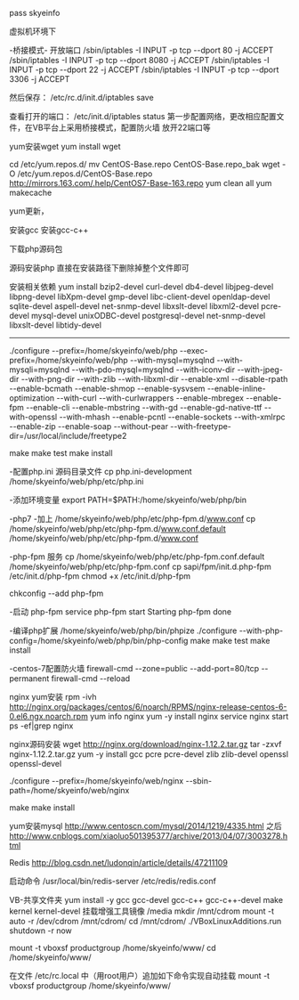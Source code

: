 pass 
skyeinfo

虚拟机环境下

-桥接模式-
开放端口
/sbin/iptables -I INPUT -p tcp --dport 80 -j ACCEPT
/sbin/iptables -I INPUT -p tcp --dport 8080 -j ACCEPT
/sbin/iptables -I INPUT -p tcp --dport 22 -j ACCEPT
/sbin/iptables -I INPUT -p tcp --dport 3306 -j ACCEPT

然后保存：
/etc/rc.d/init.d/iptables save
 
查看打开的端口：
/etc/init.d/iptables status
第一步配置网络，更改相应配置文件，在VB平台上采用桥接模式，配置防火墙 放开22端口等

yum安装wget
yum install wget

cd /etc/yum.repos.d/
mv CentOS-Base.repo CentOS-Base.repo_bak
wget -O /etc/yum.repos.d/CentOS-Base.repo http://mirrors.163.com/.help/CentOS7-Base-163.repo
yum clean all
yum makecache

yum更新，

安装gcc
安装gcc-c++

下载php源码包

源码安装php
直接在安装路径下删除掉整个文件即可

安装相关依赖
yum install bzip2-devel curl-devel db4-devel libjpeg-devel libpng-devel libXpm-devel gmp-devel libc-client-devel openldap-devel sqlite-devel aspell-devel net-snmp-devel libxslt-devel libxml2-devel pcre-devel  mysql-devel unixODBC-devel postgresql-devel net-snmp-devel libxslt-devel libtidy-devel

------

./configure --prefix=/home/skyeinfo/web/php --exec-prefix=/home/skyeinfo/web/php --with-mysql=mysqlnd --with-mysqli=mysqlnd --with-pdo-mysql=mysqlnd --with-iconv-dir --with-jpeg-dir --with-png-dir --with-zlib --with-libxml-dir --enable-xml --disable-rpath --enable-bcmath --enable-shmop --enable-sysvsem --enable-inline-optimization --with-curl --with-curlwrappers --enable-mbregex --enable-fpm --enable-cli --enable-mbstring --with-gd --enable-gd-native-ttf --with-openssl --with-mhash --enable-pcntl --enable-sockets --with-xmlrpc --enable-zip --enable-soap --without-pear --with-freetype-dir=/usr/local/include/freetype2

make 
make test
make install

-配置php.ini 源码目录文件
cp php.ini-development /home/skyeinfo/web/php/etc/php.ini

-添加环境变量
export PATH=$PATH:/home/skyeinfo/web/php/bin

-php7
-加上
/home/skyeinfo/web/php/etc/php-fpm.d/www.conf
cp /home/skyeinfo/web/php/etc/php-fpm.d/www.conf.default /home/skyeinfo/web/php/etc/php-fpm.d/www.conf

-php-fpm 服务
cp /home/skyeinfo/web/php/etc/php-fpm.conf.default /home/skyeinfo/web/php/etc/php-fpm.conf
cp sapi/fpm/init.d.php-fpm /etc/init.d/php-fpm
chmod +x /etc/init.d/php-fpm

chkconfig --add php-fpm

-启动 php-fpm
service php-fpm start
Starting php-fpm  done

-编译php扩展
/home/skyeinfo/web/php/bin/phpize
./configure --with-php-config=/home/skyeinfo/web/php/bin/php-config
make
make test
make install

-centos-7配置防火墙
firewall-cmd --zone=public --add-port=80/tcp --permanent
firewall-cmd --reload


nginx yum安装
rpm -ivh http://nginx.org/packages/centos/6/noarch/RPMS/nginx-release-centos-6-0.el6.ngx.noarch.rpm
yum info nginx
yum -y install nginx
service nginx start
ps -ef|grep nginx

nginx源码安装
wget http://nginx.org/download/nginx-1.12.2.tar.gz
tar -zxvf nginx-1.12.2.tar.gz
yum -y install gcc pcre pcre-devel zlib zlib-devel openssl openssl-devel

./configure --prefix=/home/skyeinfo/web/nginx --sbin-path=/home/skyeinfo/web/nginx

make 
make install


yum安装mysql
http://www.centoscn.com/mysql/2014/1219/4335.html
之后
http://www.cnblogs.com/xiaoluo501395377/archive/2013/04/07/3003278.html


Redis
http://blog.csdn.net/ludonqin/article/details/47211109

启动命令
/usr/local/bin/redis-server /etc/redis/redis.conf


VB-共享文件夹
yum install -y gcc gcc-devel gcc-c++ gcc-c++-devel make kernel kernel-devel
挂载增强工具镜像
/media
mkdir /mnt/cdrom
mount -t auto -r /dev/cdrom /mnt/cdrom/
cd /mnt/cdrom/
./VBoxLinuxAdditions.run
shutdown -r now

mount -t vboxsf productgroup /home/skyeinfo/www/
cd /home/skyeinfo/www/

在文件 /etc/rc.local 中（用root用户）追加如下命令实现自动挂载
mount -t vboxsf productgroup /home/skyeinfo/www/
